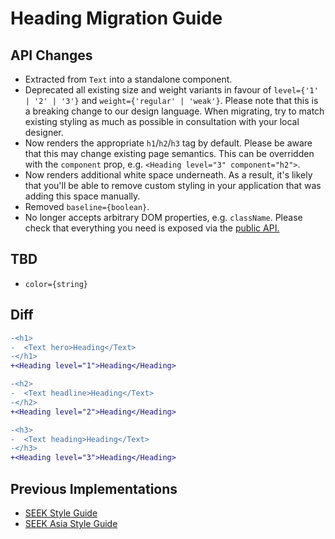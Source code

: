 # Heading Migration Guide

## API Changes

- Extracted from `Text` into a standalone component.
- Deprecated all existing size and weight variants in favour of `level={'1' | '2' | '3'}` and `weight={'regular' | 'weak'}`. Please note that this is a breaking change to our design language. When migrating, try to match existing styling as much as possible in consultation with your local designer.
- Now renders the appropriate `h1`/`h2`/`h3` tag by default. Please be aware that this may change existing page semantics. This can be overridden with the `component` prop, e.g. `<Heading level="3" component="h2">`.
- Now renders additional white space underneath. As a result, it's likely that you'll be able to remove custom styling in your application that was adding this space manually.
- Removed `baseline={boolean}`.
- No longer accepts arbitrary DOM properties, e.g. `className`. Please check that everything you need is exposed via the [public API.](https://seek-oss.github.io/braid-design-system/components/Heading)

## TBD

- `color={string}`

## Diff

```diff
-<h1>
-  <Text hero>Heading</Text>
-</h1>
+<Heading level="1">Heading</Heading>

-<h2>
-  <Text headline>Heading</Text>
-</h2>
+<Heading level="2">Heading</Heading>

-<h3>
-  <Text heading>Heading</Text>
-</h3>
+<Heading level="3">Heading</Heading>
```

## Previous Implementations

- [SEEK Style Guide](https://seek-oss.github.io/seek-style-guide/text)
- [SEEK Asia Style Guide](https://seekinternational.github.io/seek-asia-style-guide/text)
